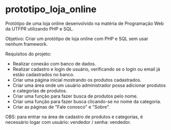 # prototipo_loja_online
Protótipo de uma loja online desenvolvido na matéria de Programação Web da UTFPR utilizando PHP e SQL.

Objetivo:
Criar um protótipo de loja online com PHP e SQL sem usar nenhum framework.

Requisitos do projeto:
- Realizar conexão com banco de dados.
- Realizar cadastro e login de usuário, verificando se o login ou email já estão cadastrados no banco.
- Criar uma página inicial mostrando os produtos cadastrados.
- Criar uma área onde um usuário administrador possa adicionar produtos e categorias de produtos.
- Criar uma função para fazer busca de produtos pelo nome.
- Criar uma função para fazer busca clicando-se no nome da categoria.
- Criar as páginas de "Fale conosco" e "Sobre".

OBS: para entrar na área de cadastro de produtos e categorias, é necessário logar com usuário: vendedor / senha: vendedor.
